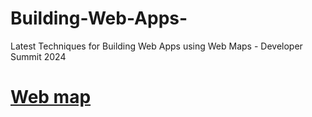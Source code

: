 # Building-Web-Apps-
Latest Techniques for Building Web Apps using Web Maps - Developer Summit 2024
# [Web map](webmap/index.html)
